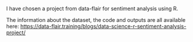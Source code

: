 I have chosen a project from data-flair for sentiment analysis using R.

The information about the dataset, the code and outputs are all available here: https://data-flair.training/blogs/data-science-r-sentiment-analysis-project/
